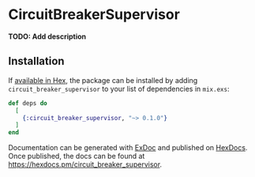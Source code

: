 # CircuitBreakerSupervisor

**TODO: Add description**

## Installation

If [available in Hex](https://hex.pm/docs/publish), the package can be installed
by adding `circuit_breaker_supervisor` to your list of dependencies in `mix.exs`:

```elixir
def deps do
  [
    {:circuit_breaker_supervisor, "~> 0.1.0"}
  ]
end
```

Documentation can be generated with [ExDoc](https://github.com/elixir-lang/ex_doc)
and published on [HexDocs](https://hexdocs.pm). Once published, the docs can
be found at <https://hexdocs.pm/circuit_breaker_supervisor>.

